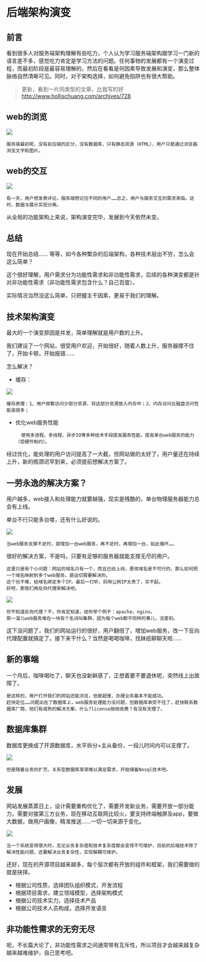# 后端架构演变

## 前言
看到很多人对服务端架构理解有些吃力，个人认为学习服务端架构跟学习一门新的语言差不多，感觉吃力肯定是学习方法的问题。任何事物的发展都有一个演变过程，而最初阶段是最容易理解的，然后在看看是何因素导致发展和演变，那么整体脉络自然清晰可见。同时，对于架构选择，如何避免陷阱也有很大帮助。

> 更新，看到一片同类型的文章，比我写的好
> http://www.hollischuang.com/archives/728

## web的浏览

![](media/14483628699177/14485025020938.png)

	服务端最初呢，没有前后端的区分，没有数据库，只有静态资源（HTML），用户只是通过浏览器浏览文字和图片。

## web的交互

![](media/14483628699177/14485023677535.png)

	有一天，用户想发表评论，服务端想记住不同的用户……总之，用户与服务交互的需求来临。这时，数据与展示实现分离。

从全局的功能架构上来说，架构演变完毕，发展到今天依然未变。

## 总结
现在开始总结……
等等，如今各种繁杂的后端架构，各种技术层出不穷，怎么会这么简单？

这个很好理解，用户需求分为功能性需求和非功能性需求，后续的各种演变都是针对非功能性需求（非功能性需求包含什么？自己百度）。

实际情况当然没这么简单，只把握主干因素，更易于我们的理解。

## 技术架构演变
最大的一个演变原因是并发，简单理解就是用户数的上升。

我们建设了一个网站，很受用户欢迎，开始很好，随着人数上升，服务器撑不住了，开始卡顿，开始报错……

怎么解决？

* 缓存：

![](media/14483628699177/14485173641330.jpg)
	
	缓存原理：1、用户频繁访问少部分资源，将这部分资源放入内存中；2、内存访问比磁盘访问性能高很多；

* 优化web服务性能
	
		使用多进程、多线程、异步IO等多种技术手段提高服务性能，提高单台web服务的能力（受硬件制约）。

经过优化，能处理的用户访问提高了一大截，但网站做的太好了，用户量还在持续上升，新的瓶颈迟早到来，必须提前想解决方案了。

## 一劳永逸的解决方案？
用户越多，web接入和处理能力就要越强，现实是残酷的，单台物理服务器能力总会有上线。

单台不行只能多台喽，还有什么好说的。

![](media/14483628699177/14485183374976.jpg)

	当web服务支撑不足时，就增加一台web服务，再不足时，再增加一台，如此循环……

很好的解决方案，不是吗，只要有足够的服务器就能支撑无尽的用户。
	
	这里只是有个小问题：网站的域名只有一个，而且已经上线，更改域名是不可行的，那么如何把一个域名映射到多个web服务，是迫切需要解决的。
	这个也不难，给域名绑定多个IP。最后一打听，妈呀公网IP太贵了，买不起。
	好吧，那我们用反向代理来解决吧。

![](media/14483628699177/14485189908964.png)


	你不知道反向代理？不，你肯定知道，给你举个例子：apache，nginx。
	那一溜儿web服务堆在一块有个名词叫集群，因为每个web都干同样的事儿，没差别。

这下没问题了，我们的网站运行的很好，用户翻倍了，增加web服务，改一下反向代理配置就搞定了。接下来干什么？当然是喝喝咖啡，找妹纸聊聊天啦……

## 新的事端
一个月后，咖啡喝吐了，聊天也没新鲜感了，正想着要不要退休呢，突然线上出故障了。

	是这样的，用户打开我们的网站还能浏览，但是超慢，办理业务基本不能成功。
	赶快定位……问题出在了数据库上，web服务处理能力没问题，但数据库承受不住了，赶快联系数据库厂商，他们有成熟的解决方案，什么?license按核收费？有没有天理了。

## 数据库集群
数据库更换成了开源数据库，水平拆分+主从备份，一段儿时间内可以支撑了。

![](media/14483628699177/14485211558094.png)

	但是随着业务的扩充，关系型数据库渐渐难以满足需求，开始储备Nosql技术吧。

## 发展
网站发展蒸蒸日上，设计需要重构优化了，需要开发新业务，需要开放一部分能力，需要对接第三方业务，现在移动互联网比较火，要支持终端触屏及app，要做大数据，做用户画像，精准推送……一切一切来源于变化。

![](media/14483628699177/14485229101473.png)

	当一个系统变得很大时，无论业务复杂度和技术复杂度都会变得不可维护，目前的后端技术除了解决性能问题，还要解决业务复杂性，实现解耦可维护。

还好，现在的开源项目越来越多，每个层次都有开放的组件和框架，我们需要做的就是抉择。

* 根据公司性质，选择团队组织模式，开发流程
* 根据项目需求，建立领域模型，选择架构模式
* 根据公司技术实力，选择技术产品
* 根据公司技术人员构成，选择开发语言

## 非功能性需求的无穷无尽
呃，不长篇大论了，非功能性需求之间通常带有互斥性，所以项目才会越来越复杂越来越难维护，自己思考吧。


